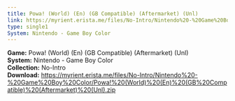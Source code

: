 ```yaml
---
title: Powa! (World) (En) (GB Compatible) (Aftermarket) (Unl)
link: https://myrient.erista.me/files/No-Intro/Nintendo%20-%20Game%20Boy%20Color/Powa!%20(World)%20(En)%20(GB%20Compatible)%20(Aftermarket)%20(Unl).zip
type: single1
System: Nintendo - Game Boy Color
---
```

<b>Game:</b> Powa! (World) (En) (GB Compatible) (Aftermarket) (Unl)<br>
<b>System:</b> Nintendo - Game Boy Color<br>
<b>Collection:</b> No-Intro<br>
<b>Download:</b> https://myrient.erista.me/files/No-Intro/Nintendo%20-%20Game%20Boy%20Color/Powa!%20(World)%20(En)%20(GB%20Compatible)%20(Aftermarket)%20(Unl).zip